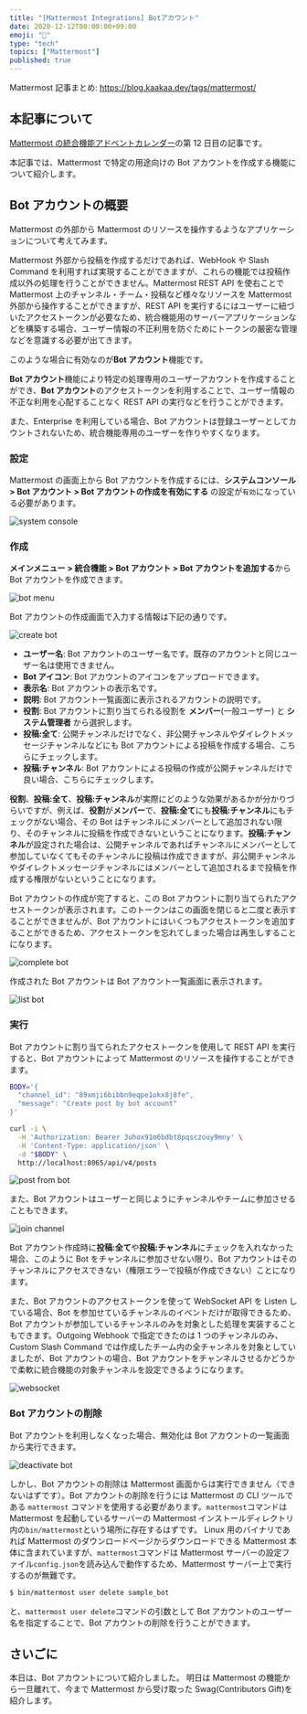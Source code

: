 ```yaml
---
title: "[Mattermost Integrations] Botアカウント"
date: 2020-12-12T00:00:00+09:00
emoji: "📆"
type: "tech"
topics: ["Mattermost"]
published: true
---
```


Mattermost 記事まとめ: https://blog.kaakaa.dev/tags/mattermost/

## 本記事について

[Mattermost の統合機能アドベントカレンダー](https://qiita.com/advent-calendar/2020/mattermost-integrations)の第 12 日目の記事です。

本記事では、Mattermost で特定の用途向けの Bot アカウントを作成する機能について紹介します。

## Bot アカウントの概要

Mattermost の外部から Mattermost のリソースを操作するようなアプリケーションについて考えてみます。

Mattermost 外部から投稿を作成するだけであれば、WebHook や Slash Command を利用すれば実現することができますが、これらの機能では投稿作成以外の処理を行うことができません。Mattermost REST API を使右ことで Mattermost 上のチャンネル・チーム・投稿など様々なリソースを Mattermost 外部から操作することができますが、REST API を実行するにはユーザーに紐づいたアクセストークンが必要なため、統合機能用のサーバーアプリケーションなどを構築する場合、ユーザー情報の不正利用を防ぐためにトークンの厳密な管理などを意識する必要が出てきます。

このような場合に有効なのが**Bot アカウント**機能です。

**Bot アカウント**機能により特定の処理専用のユーザーアカウントを作成することができ、**Bot アカウント**のアクセストークンを利用することで、ユーザー情報の不正な利用を心配することなく REST API の実行などを行うことができます。

また、Enterprise を利用している場合、Bot アカウントは登録ユーザーとしてカウントされないため、統合機能専用のユーザーを作りやすくなります。

### 設定

Mattermost の画面上から Bot アカウントを作成するには、**システムコンソール > Bot アカウント > Bot アカウントの作成を有効にする** の設定が`有効`になっている必要があります。

![system console](https://blog.kaakaa.dev/images/posts/advent-calendar-2020/day12/config-bot.png)

### 作成

**メインメニュー > 統合機能 > Bot アカウント > Bot アカウントを追加する**から Bot アカウントを作成できます。

![bot menu](https://blog.kaakaa.dev/images/posts/advent-calendar-2020/day12/bot-menu.png)

Bot アカウントの作成画面で入力する情報は下記の通りです。

![create bot](https://blog.kaakaa.dev/images/posts/advent-calendar-2020/day12/create-bot.png)

- **ユーザー名**: Bot アカウントのユーザー名です。既存のアカウントと同じユーザー名は使用できません。
- **Bot アイコン**: Bot アカウントのアイコンをアップロードできます。
- **表示名**: Bot アカウントの表示名です。
- **説明**: Bot アカウント一覧画面に表示されるアカウントの説明です。
- **役割**: Bot アカウントに割り当てられる役割を **メンバー**(一般ユーザー) と **システム管理者** から選択します。
- **投稿:全て**: 公開チャンネルだけでなく、非公開チャンネルやダイレクトメッセージチャンネルなどにも Bot アカウントによる投稿を作成する場合、こちらにチェックします。
- **投稿:チャンネル**: Bot アカウントによる投稿の作成が公開チャンネルだけで良い場合、こちらにチェックします。

**役割**、**投稿:全て**、**投稿:チャンネル**が実際にどのような効果があるかが分かりづらいですが、例えば、**役割**が**メンバー**で、**投稿:全て**にも**投稿:チャンネル**にもチェックがない場合、その Bot はチャンネルにメンバーとして追加されない限り、そのチャンネルに投稿を作成できないということになります。**投稿:チャンネル**が設定された場合は、公開チャンネルであればチャンネルにメンバーとして参加していなくてもそのチャンネルに投稿は作成できますが、非公開チャンネルやダイレクトメッセージチャンネルにはメンバーとして追加されるまで投稿を作成する権限がないということになります。

Bot アカウントの作成が完了すると、この Bot アカウントに割り当てられたアクセストークンが表示されます。このトークンはこの画面を閉じると二度と表示することができませんが、Bot アカウントにはいくつもアクセストークンを追加することができるため、アクセストークンを忘れてしまった場合は再生しすることになります。

![complete bot](https://blog.kaakaa.dev/images/posts/advent-calendar-2020/day12/complete-bot.png)

作成された Bot アカウントは Bot アカウント一覧画面に表示されます。

![list bot](https://blog.kaakaa.dev/images/posts/advent-calendar-2020/day12/list-bot.png)

### 実行

Bot アカウントに割り当てられたアクセストークンを使用して REST API を実行すると、Bot アカウントによって Mattermost のリソースを操作することができます。

```bash
BODY='{
  "channel_id": "89xmji6bibbn9eqpe1okx8j8fe",
  "message": "Create post by bot account"
}'

curl -i \
  -H 'Authorization: Bearer 3uhox91m6bdbt8pqsczouy9mny' \
  -H 'Content-Type: application/json' \
  -d "$BODY" \
  http://localhost:8065/api/v4/posts
```

![post from bot](https://blog.kaakaa.dev/images/posts/advent-calendar-2020/day12/post-from-bot.png)

また、Bot アカウントはユーザーと同じようにチャンネルやチームに参加させることもできます。

![join channel](https://blog.kaakaa.dev/images/posts/advent-calendar-2020/day12/join-bot.png)

Bot アカウント作成時に**投稿:全て**や**投稿:チャンネル**にチェックを入れなかった場合、このように Bot をチャンネルに参加させない限り、Bot アカウントはそのチャンネルにアクセスできない（権限エラーで投稿が作成できない）ことになります。

また、Bot アカウントのアクセストークンを使って WebSocket API を Listen している場合、Bot を参加せているチャンネルのイベントだけが取得できるため、Bot アカウントが参加しているチャンネルのみを対象とした処理を実装することもできます。Outgoing Webhook で指定できたのは 1 つのチャンネルのみ、Custom Slash Command では作成したチーム内の全チャンネルを対象としていましたが、Bot アカウントの場合、Bot アカウントをチャンネルさせるかどうかで柔軟に統合機能の対象チャンネルを設定できるようになります。

![websocket](https://blog.kaakaa.dev/images/posts/advent-calendar-2020/day12/websocket-bot.gif)

### Bot アカウントの削除

Bot アカウントを利用しなくなった場合、無効化は Bot アカウントの一覧画面から実行できます。

![deactivate bot](https://blog.kaakaa.dev/images/posts/advent-calendar-2020/day12/deactivate-bot.png)

しかし、Bot アカウントの削除は Mattermost 画面からは実行できません（できないはずです）。Bot アカウントの削除を行うには Mattermost の CLI ツールである `mattermost` コマンドを使用する必要があります。`mattermost`コマンドは Mattermost を起動しているサーバーの Mattermost インストールディレクトリ内の`bin/mattermost`という場所に存在するはずです。
Linux 用のバイナリであれば Mattermost のダウンロードページからダウンロードできる Mattermost 本体に含まれていますが、`mattermost`コマンドは Mattermost サーバーの設定ファイル`config.json`を読み込んで動作するため、Mattermost サーバー上で実行するのが無難です。

```bash
$ bin/mattermost user delete sample_bot
```

と、`mattermost user delete`コマンドの引数として Bot アカウントのユーザー名を指定することで、Bot アカウントの削除を行うことができます。

## さいごに

本日は、Bot アカウントについて紹介しました。
明日は Mattermost の機能から一旦離れて、今まで Mattermost から受け取った Swag(Contributors Gift)を紹介します。
